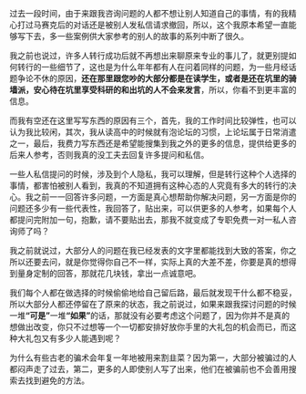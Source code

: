 <p>过去一段时间，由于来跟我咨询问题的人都不想让别人知道自己的事情，有的我精心打过马赛克后的对话还是被别人发私信请求撤回，所以，这个我原本希望一直能够写下去，多一些案例供大家参考的别人的故事的系列中断了很久。</p><p>我之前也说过，许多人转行成功后就不再想出来聊原来专业的事儿了，就更别提如何转行的一些细节了，这也是为什么年年都有人在问着同样的问题，为一些月经话题争论不休的原因，<b>还在那里跟您吵的大部分都是在读学生，或者是还在坑里的骑墙派，安心待在坑里享受科研的和出坑的人不会来发言</b>，所以，你看不到更丰富的信息。</p><p>而我有空还在这里写写东西的原因有三个，首先，我的工作时间比较弹性，也可以认为我比较闲，其次，我从读高中的时候就有泡论坛的习惯，上论坛属于日常消遣之一，最后，我费力写东西还是希望能搜集到我之外的更多的信息，提供给更多的后来人参考，否则我真的没工夫去回复许多提问和私信。</p><p>一些人私信提问的时候，涉及到个人隐私，我可以理解，但是转行这种个人选择的事情，都害怕被别人看到，我真的不知道拥有这种心态的人究竟有多大的转行的决心。我之前一一回答许多问题，一方面是真心想帮助你解决问题，另一方面是你的问题还多少有一些代表性，我回答了，贴出来，可以供更多的人参考，如果每个人都提问完附加一句，抱歉，请不要贴出去，那我不就变成了专职免费一对一私人咨询师了吗？</p><p>我之前就说过，大部分人的问题在我已经发表的文字里都能找到大致的答案，你之所以还要去问，就是你觉得你自己不一样，实际上真的大差不差，你要是真的想得到量身定制的回答，那就花几块钱，拿出一点诚意吧。</p><p>我们每个人都在做选择的时候偷偷地给自己留后路，最后就发现干什么都不稳妥，所以大部分人都还停留在了原来的状态，我之前说过，如果来跟我探讨问题的时候一堆<b>“可是”</b>一堆<b>“如果”</b>的话，那就没有必要考虑这个问题了，因为你并不是真的想做出改变，你只不过想等一个一切都安排好放你手里的大礼包的机会而已，而这种大礼包又有多少人能遇到呢？</p><p>为什么有些古老的骗术会年复一年地被用来割韭菜？因为第一，大部分被骗过的人都闷声走了过去，第二，更多的人即使别人写了出来，他们在被骗前也不会善用搜索去找到避免的方法。</p><p></p><p></p>